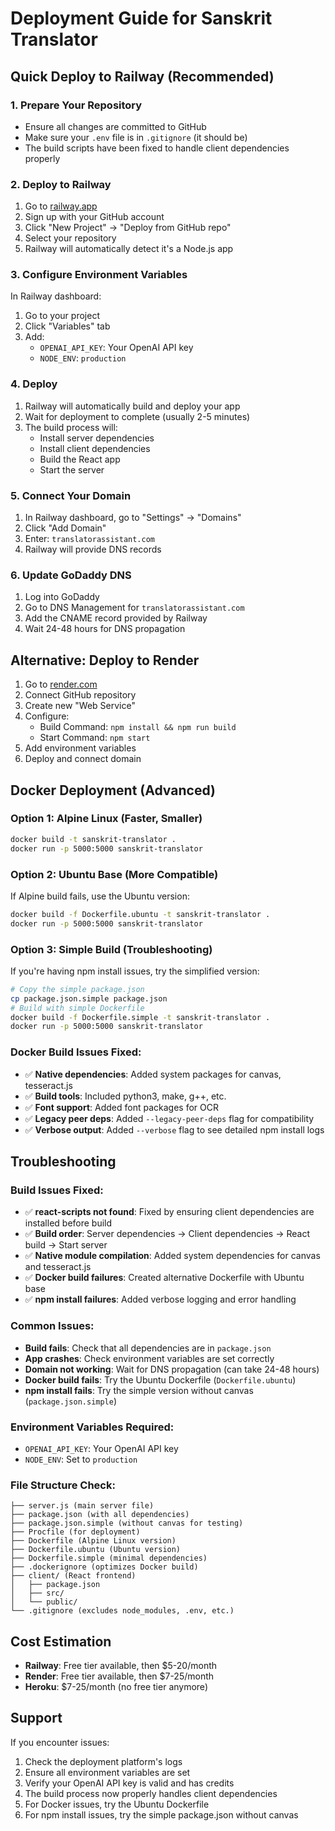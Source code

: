 # Deployment Guide for Sanskrit Translator

## Quick Deploy to Railway (Recommended)

### 1. Prepare Your Repository
- Ensure all changes are committed to GitHub
- Make sure your `.env` file is in `.gitignore` (it should be)
- The build scripts have been fixed to handle client dependencies properly

### 2. Deploy to Railway
1. Go to [railway.app](https://railway.app)
2. Sign up with your GitHub account
3. Click "New Project" → "Deploy from GitHub repo"
4. Select your repository
5. Railway will automatically detect it's a Node.js app

### 3. Configure Environment Variables
In Railway dashboard:
1. Go to your project
2. Click "Variables" tab
3. Add:
   - `OPENAI_API_KEY`: Your OpenAI API key
   - `NODE_ENV`: `production`

### 4. Deploy
1. Railway will automatically build and deploy your app
2. Wait for deployment to complete (usually 2-5 minutes)
3. The build process will:
   - Install server dependencies
   - Install client dependencies
   - Build the React app
   - Start the server

### 5. Connect Your Domain
1. In Railway dashboard, go to "Settings" → "Domains"
2. Click "Add Domain"
3. Enter: `translatorassistant.com`
4. Railway will provide DNS records

### 6. Update GoDaddy DNS
1. Log into GoDaddy
2. Go to DNS Management for `translatorassistant.com`
3. Add the CNAME record provided by Railway
4. Wait 24-48 hours for DNS propagation

## Alternative: Deploy to Render

1. Go to [render.com](https://render.com)
2. Connect GitHub repository
3. Create new "Web Service"
4. Configure:
   - Build Command: `npm install && npm run build`
   - Start Command: `npm start`
5. Add environment variables
6. Deploy and connect domain

## Docker Deployment (Advanced)

### Option 1: Alpine Linux (Faster, Smaller)
```bash
docker build -t sanskrit-translator .
docker run -p 5000:5000 sanskrit-translator
```

### Option 2: Ubuntu Base (More Compatible)
If Alpine build fails, use the Ubuntu version:
```bash
docker build -f Dockerfile.ubuntu -t sanskrit-translator .
docker run -p 5000:5000 sanskrit-translator
```

### Option 3: Simple Build (Troubleshooting)
If you're having npm install issues, try the simplified version:
```bash
# Copy the simple package.json
cp package.json.simple package.json
# Build with simple Dockerfile
docker build -f Dockerfile.simple -t sanskrit-translator .
docker run -p 5000:5000 sanskrit-translator
```

### Docker Build Issues Fixed:
- ✅ **Native dependencies**: Added system packages for canvas, tesseract.js
- ✅ **Build tools**: Included python3, make, g++, etc.
- ✅ **Font support**: Added font packages for OCR
- ✅ **Legacy peer deps**: Added `--legacy-peer-deps` flag for compatibility
- ✅ **Verbose output**: Added `--verbose` flag to see detailed npm install logs

## Troubleshooting

### Build Issues Fixed:
- ✅ **react-scripts not found**: Fixed by ensuring client dependencies are installed before build
- ✅ **Build order**: Server dependencies → Client dependencies → React build → Start server
- ✅ **Native module compilation**: Added system dependencies for canvas and tesseract.js
- ✅ **Docker build failures**: Created alternative Dockerfile with Ubuntu base
- ✅ **npm install failures**: Added verbose logging and error handling

### Common Issues:
- **Build fails**: Check that all dependencies are in `package.json`
- **App crashes**: Check environment variables are set correctly
- **Domain not working**: Wait for DNS propagation (can take 24-48 hours)
- **Docker build fails**: Try the Ubuntu Dockerfile (`Dockerfile.ubuntu`)
- **npm install fails**: Try the simple version without canvas (`package.json.simple`)

### Environment Variables Required:
- `OPENAI_API_KEY`: Your OpenAI API key
- `NODE_ENV`: Set to `production`

### File Structure Check:
```
├── server.js (main server file)
├── package.json (with all dependencies)
├── package.json.simple (without canvas for testing)
├── Procfile (for deployment)
├── Dockerfile (Alpine Linux version)
├── Dockerfile.ubuntu (Ubuntu version)
├── Dockerfile.simple (minimal dependencies)
├── .dockerignore (optimizes Docker build)
├── client/ (React frontend)
│   ├── package.json
│   ├── src/
│   └── public/
└── .gitignore (excludes node_modules, .env, etc.)
```

## Cost Estimation
- **Railway**: Free tier available, then $5-20/month
- **Render**: Free tier available, then $7-25/month
- **Heroku**: $7-25/month (no free tier anymore)

## Support
If you encounter issues:
1. Check the deployment platform's logs
2. Ensure all environment variables are set
3. Verify your OpenAI API key is valid and has credits
4. The build process now properly handles client dependencies
5. For Docker issues, try the Ubuntu Dockerfile
6. For npm install issues, try the simple package.json without canvas 